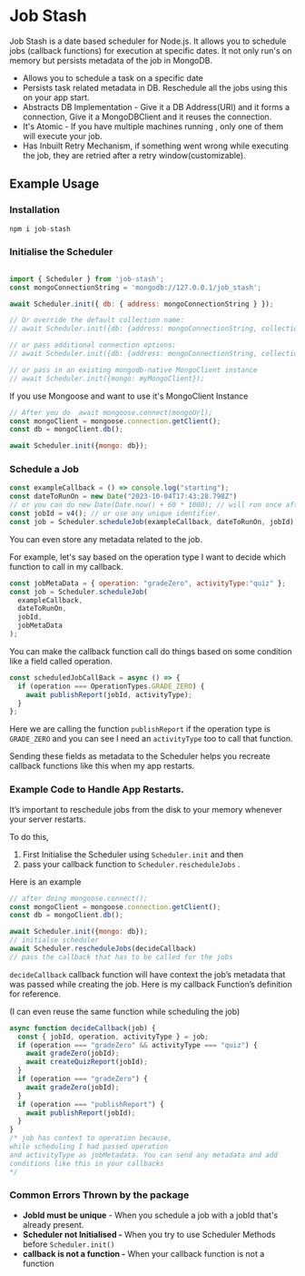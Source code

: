 # Job Stash

Job Stash is a date based scheduler for Node.js. It allows you to schedule jobs (callback functions) for execution at specific dates. It not only run's on memory but persists metadata of the job in MongoDB.

- Allows you to schedule a task on a specific date
- Persists task related metadata in DB. Reschedule all the jobs using this on your app start.
- Abstracts DB Implementation - Give it a DB Address(URI) and it forms a connection, Give it a MongoDBClient and it reuses the connection.
- It's Atomic - If you have multiple machines running , only one of them will execute your job.
- Has Inbuilt Retry Mechanism, if something went wrong while executing the job, they are retried after a retry window(customizable).

## Example Usage

### Installation

```jsx
npm i job-stash

```

### Initialise the Scheduler

```jsx

import { Scheduler } from 'job-stash';
const mongoConnectionString = 'mongodb://127.0.0.1/job_stash';

await Scheduler.init({ db: { address: mongoConnectionString } });

// Or override the default collection name:
// await Scheduler.init({db: {address: mongoConnectionString, collection: 'jobCollectionName'}});

// or pass additional connection options:
// await Scheduler.init({db: {address: mongoConnectionString, collection: 'jobCollectionName', options: {ssl: true}}});

// or pass in an existing mongodb-native MongoClient instance
// await Scheduler.init({mongo: myMongoClient});

```

If you use Mongoose and want to use it's MongoClient Instance

```jsx
// After you do  await mongoose.connect(mongoUrl);
const mongoClient = mongoose.connection.getClient();
const db = mongoClient.db();

await Scheduler.init({mongo: db});

```

### Schedule a Job

```jsx
const exampleCallback = () => console.log("starting");
const dateToRunOn = new Date("2023-10-04T17:43:28.798Z")
// or you can do new Date(Date.now() + 60 * 1000); // will run once after 1 minute
const jobId = v4(); // or use any unique identifier.
const job = Scheduler.scheduleJob(exampleCallback, dateToRunOn, jobId);

```

You can even store any metadata related to the job.

For example, let's say based on the operation type I want to decide which function to call in my callback.

```jsx
const jobMetaData = { operation: "gradeZero", activityType:"quiz" };
const job = Scheduler.scheduleJob(
  exampleCallback,
  dateToRunOn,
  jobId,
  jobMetaData
);

```

You can make the callback function call do things based on some condition like a field called operation.

```jsx
const scheduledJobCallBack = async () => {
  if (operation === OperationTypes.GRADE_ZERO) {
    await publishReport(jobId, activityType);
  }
};

```

Here we are calling the function `publishReport` if the operation type is `GRADE_ZERO` and you can see I need an `activityType` too to call that function.

Sending these fields as metadata to the Scheduler helps you recreate callback functions like this when my app restarts.

### Example Code to Handle App Restarts.

It’s important to reschedule jobs from the disk to your memory whenever your server restarts. 

To do this,

1. First Initialise the Scheduler using `Scheduler.init` and then 
2. pass your callback function to  `Scheduler.rescheduleJobs` .

Here is an example

```jsx
// after doing mongoose.connect();
const mongoClient = mongoose.connection.getClient();
const db = mongoClient.db();

await Scheduler.init({mongo: db}); 
// initialse scheduler
await Scheduler.rescheduleJobs(decideCallback) 
// pass the callback that has to be called for the jobs
```

`decideCallback`  callback function will have context the job’s metadata that was passed while creating the job. Here is my callback Function’s definition for reference. 

(I can even reuse the same function while scheduling the job)

```js
async function decideCallback(job) {
  const { jobId, operation, activityType } = job;
  if (operation === "gradeZero" && activityType === "quiz") {
    await gradeZero(jobId);
    await createQuizReport(jobId);
  }
  if (operation === "gradeZero") {
    await gradeZero(jobId);
  }
  if (operation === "publishReport") {
    await publishReport(jobId);
  }
}
/* job has context to operation because, 
while scheduling I had passed operation
and activityType as jobMetadata. You can send any metadata and add
conditions like this in your callbacks
*/
```
### Common Errors Thrown by the package

- **JobId must be unique** - When you schedule a job with a jobId that's already present.
- **Scheduler not Initialised -** When you try to use Scheduler Methods before ```Scheduler.init()```
- **callback is not a function -** When your callback function is not a function